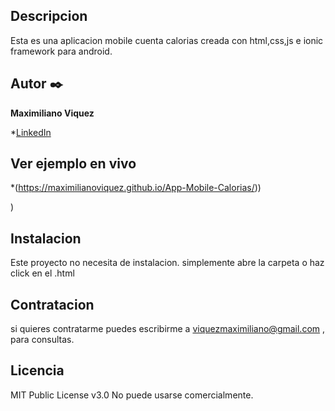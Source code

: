 ## Descripcion

Esta es una aplicacion mobile cuenta calorias creada con html,css,js e ionic framework para android.

## Autor ✒️
**Maximiliano Viquez**

*[LinkedIn](https://www.linkedin.com/in/maximiliano-viquez/)


## Ver ejemplo en vivo
*(https://maximilianoviquez.github.io/App-Mobile-Calorias/))

)
## Instalacion
Este proyecto no necesita de instalacion. simplemente abre la carpeta o haz click en el .html

## Contratacion
si quieres contratarme puedes escribirme a viquezmaximiliano@gmail.com , para consultas.

## Licencia
MIT Public License v3.0
No puede usarse comercialmente.
